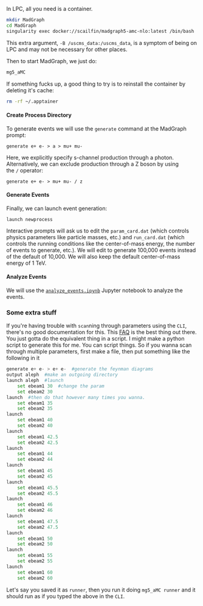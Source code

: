 In LPC, all you need is a container. 

```bash
mkdir MadGraph
cd MadGraph
singularity exec docker://scailfin/madgraph5-amc-nlo:latest /bin/bash
```

This extra argument, `-B /uscms_data:/uscms_data`, is a symptom of being on LPC and may not be necessary for other places.

Then to start MadGraph, we just do:
```bash
mg5_aMC
```

If something fucks up, a good thing to try is to reinstall the container by deleting it's cache:
```bash
rm -rf ~/.apptainer
```


#### Create Process Directory

To generate events we will use the `generate` command at the MadGraph prompt:
```
generate e+ e- > a > mu+ mu- 
```

Here, we explicitly specify s-channel production through a photon. Alternatively, we can exclude production through a Z boson by using the `/` operator:
```
generate e+ e- > mu+ mu- / z
```

#### Generate Events

Finally, we can launch event generation:

```
launch newprocess
```

Interactive prompts will ask us to edit the `param_card.dat` (which controls physics parameters like particle masses, etc.) and `run_card.dat` (which controls the running conditions like the center-of-mass energy, the number of events to generate, etc.). We will edit to generate 100,000 events instead of the default of 10,000. We will also keep the default center-of-mass energy of 1 TeV.

#### Analyze Events

We will use the [`analyze_events.ipynb`](https://github.com/jmduarte/phys239/blob/main/MadGraph/analyze_events.ipynb) Jupyter notebook to analyze the events.

### Some extra stuff

If you're having trouble with `scan`ning through parameters using the `CLI`, there's no good documentation for this. This [FAQ](https://answers.launchpad.net/mg5amcnlo/+faq/2186) is the best thing out there. You just gotta do the equivalent thing in a script. I might make a python script to generate this for me.
You can script things. So if you wanna scan through multiple parameters, first make a file, then put something like the following in it

```python
generate e+ e- > e+ e-  #generate the feynman diagrams 
output aleph  #make an outgoing directory
launch aleph  #launch
	set ebeam1 30  #change the param
	set ebeam2 30
launch  #then do that however many times you wanna.
	set ebeam1 35
	set ebeam2 35
launch
	set ebeam1 40
	set ebeam2 40
launch
	set ebeam1 42.5
	set ebeam2 42.5
launch
	set ebeam1 44
	set ebeam2 44
launch
	set ebeam1 45
	set ebeam2 45
launch
	set ebeam1 45.5
	set ebeam2 45.5
launch
	set ebeam1 46
	set ebeam2 46
launch
	set ebeam1 47.5
	set ebeam2 47.5
launch
	set ebeam1 50
	set ebeam2 50
launch
	set ebeam1 55
	set ebeam2 55
launch
	set ebeam1 60
	set ebeam2 60
```

Let's say you saved it as `runner`, then you run it doing `mg5_aMC runner` and it should run as if you typed the above in the `CLI`. 

